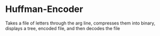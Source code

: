 # Huffman-Encoder
Takes a file of letters through the arg line, compresses them into binary, displays a tree, encoded file, and then decodes the file
